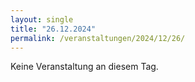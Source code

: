 ```yaml
---
layout: single
title: "26.12.2024"
permalink: /veranstaltungen/2024/12/26/
---
```


Keine Veranstaltung an diesem Tag.
